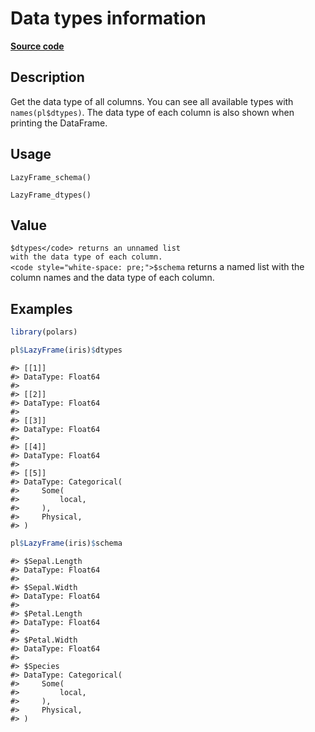 
# Data types information

[**Source code**](https://github.com/pola-rs/r-polars/tree/main/R/lazyframe__lazy.R#L1411)

## Description

Get the data type of all columns. You can see all available types with
<code>names(pl$dtypes)</code>. The data type of each column is also
shown when printing the DataFrame.

## Usage

<pre><code class='language-R'>LazyFrame_schema()

LazyFrame_dtypes()
</code></pre>

## Value

<code style="white-space: pre;">$dtypes</code> returns an unnamed list
with the data type of each column.
<code style="white-space: pre;">$schema</code> returns a named list with
the column names and the data type of each column.

## Examples

``` r
library(polars)

pl$LazyFrame(iris)$dtypes
```

    #> [[1]]
    #> DataType: Float64
    #> 
    #> [[2]]
    #> DataType: Float64
    #> 
    #> [[3]]
    #> DataType: Float64
    #> 
    #> [[4]]
    #> DataType: Float64
    #> 
    #> [[5]]
    #> DataType: Categorical(
    #>     Some(
    #>         local,
    #>     ),
    #>     Physical,
    #> )

``` r
pl$LazyFrame(iris)$schema
```

    #> $Sepal.Length
    #> DataType: Float64
    #> 
    #> $Sepal.Width
    #> DataType: Float64
    #> 
    #> $Petal.Length
    #> DataType: Float64
    #> 
    #> $Petal.Width
    #> DataType: Float64
    #> 
    #> $Species
    #> DataType: Categorical(
    #>     Some(
    #>         local,
    #>     ),
    #>     Physical,
    #> )
